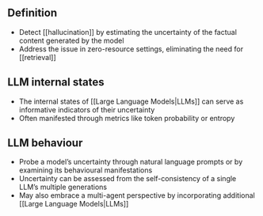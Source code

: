 ## Definition

- Detect [[hallucination]] by estimating the uncertainty of the factual content generated by the model
- Address the issue in zero-resource settings, eliminating the need for [[retrieval]]

## LLM internal states

- The internal states of [[Large Language Models|LLMs]] can serve as informative indicators of their uncertainty
- Often manifested through metrics like token probability or entropy

## LLM behaviour

- Probe a model’s uncertainty through natural language prompts or by examining its behavioural manifestations
- Uncertainty can be assessed from the self-consistency of a single LLM’s multiple generations
- May also embrace a multi-agent perspective by incorporating additional [[Large Language Models|LLMs]]

